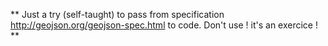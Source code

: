 ** Just a try (self-taught) to pass from specification http://geojson.org/geojson-spec.html to code. Don't use ! it's an exercice ! **
